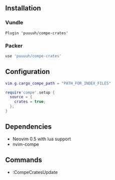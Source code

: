 ## Installation

### Vundle

```vim
Plugin 'puuuuh/compe-crates'
```

### Packer

```lua
use 'puuuuh/compe-crates'
```

## Configuration
```lua
vim.g.cargo_compe_path = "PATH_FOR_INDEX_FILES"

require'compe'.setup {
  source = {
    crates = true;
  };
}

```

## Dependencies
* Neovim 0.5 with lua support
* nvim-compe

## Commands
* :CompeCratesUpdate
